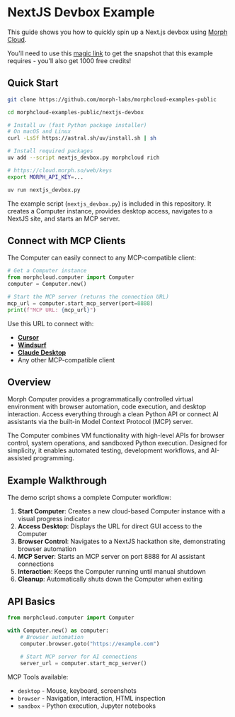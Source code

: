 # NextJS Devbox Example

This guide shows you how to quickly spin up a Next.js devbox using [Morph Cloud](https://cloud.morph.so/developers).

You'll need to use this [magic link](https://cloud.morph.so/web/nextjs) to get the snapshot that this example requires - you'll also get 1000 free credits!

## Quick Start

```bash
git clone https://github.com/morph-labs/morphcloud-examples-public

cd morphcloud-examples-public/nextjs-devbox

# Install uv (fast Python package installer)
# On macOS and Linux
curl -LsSf https://astral.sh/uv/install.sh | sh

# Install required packages
uv add --script nextjs_devbox.py morphcloud rich

# https://cloud.morph.so/web/keys
export MORPH_API_KEY=...

uv run nextjs_devbox.py
```

The example script (`nextjs_devbox.py`) is included in this repository. It creates a Computer instance, provides desktop access, navigates to a NextJS site, and starts an MCP server.

## Connect with MCP Clients

The Computer can easily connect to any MCP-compatible client:

```python
# Get a Computer instance
from morphcloud.computer import Computer
computer = Computer.new()

# Start the MCP server (returns the connection URL)
mcp_url = computer.start_mcp_server(port=8888)
print(f"MCP URL: {mcp_url}")
```

Use this URL to connect with:
- **[Cursor](https://cursor.com)**
- **[Windsurf](https://windsurf.com/editor)**
- **[Claude Desktop](https://claude.ai/download/)**
- Any other MCP-compatible client

## Overview

Morph Computer provides a programmatically controlled virtual environment with browser automation, code execution, and desktop interaction. Access everything through a clean Python API or connect AI assistants via the built-in Model Context Protocol (MCP) server.

The Computer combines VM functionality with high-level APIs for browser control, system operations, and sandboxed Python execution. Designed for simplicity, it enables automated testing, development workflows, and AI-assisted programming.

## Example Walkthrough

The demo script shows a complete Computer workflow:

1. **Start Computer**: Creates a new cloud-based Computer instance with a visual progress indicator
2. **Access Desktop**: Displays the URL for direct GUI access to the Computer
3. **Browser Control**: Navigates to a NextJS hackathon site, demonstrating browser automation
4. **MCP Server**: Starts an MCP server on port 8888 for AI assistant connections
5. **Interaction**: Keeps the Computer running until manual shutdown
6. **Cleanup**: Automatically shuts down the Computer when exiting

## API Basics

```python
from morphcloud.computer import Computer

with Computer.new() as computer:
    # Browser automation
    computer.browser.goto("https://example.com")
    
    # Start MCP server for AI connections
    server_url = computer.start_mcp_server()
```

MCP Tools available:
- `desktop` - Mouse, keyboard, screenshots
- `browser` - Navigation, interaction, HTML inspection
- `sandbox` - Python execution, Jupyter notebooks
